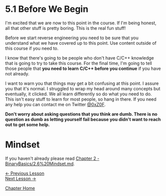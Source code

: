 # 5.1 Before We Begin
I'm excited that we are now to this point in the course. If I'm being honest, all that other stuff is pretty boring. This is the real fun stuff!

Before we start reverse engineering you need to be sure that you understand what we have covered up to this point. Use content outside of this course if you need to. 

I know that there's going to be people who don't have C/C++ knowledge that is going to try to take this course. For the final time, I'm going to tell those people that **you need to learn C/C++ before you continue** if you have not already.

I want to warn you that things may get a bit confusing at this point. I assure you that it's normal. I struggled to wrap my head around many concepts but eventually, it clicked. We all learn differently so do what you need to do. This isn't easy stuff to learn for most people, so hang in there. If you need any help you can contact me on Twitter [@0xZ0F](https://twitter.com/0xZ0F). 

**Don't worry about asking questions that you think are dumb. There is no question as dumb as letting yourself fail because you didn't want to reach out to get some help.**

# Mindset
If you haven't already please read [Chapter 2 - BinaryBasics/2.6%20Mindset.md](../Chapter%202%20-%20BinaryBasics/2.6%20Mindset.md).

[<- Previous Lesson](5.0%20BasicReversing.md)  
[Next Lesson ->](5.2%20FunctionCall.md)  

[Chapter Home](5.0%20BasicReversing.md)  
